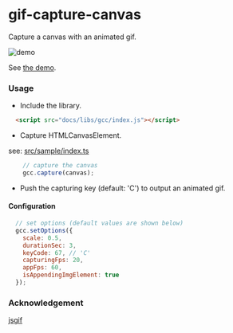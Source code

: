 gif-capture-canvas
======================

Capture a canvas with an animated gif.

![demo](http://abagames.sakura.ne.jp/15/GifCaptureCanvas/demo.gif)

See [the demo](https://abagames.github.io/gif-capture-canvas/).

### Usage

* Include the library.

```html
  <script src="docs/libs/gcc/index.js"></script>
```

* Capture HTMLCanvasElement.

see: [src/sample/index.ts](https://github.com/abagames/gif-capture-canvas/blob/master/src/sample/index.ts)

```js
	// capture the canvas
	gcc.capture(canvas);
```

* Push the capturing key (default: 'C') to output an animated gif.

#### Configuration

```js
  // set options (default values are shown below)
  gcc.setOptions({
    scale: 0.5,
    durationSec: 3,
    keyCode: 67, // 'C'
    capturingFps: 20,
    appFps: 60,
    isAppendingImgElement: true
  });
```

### Acknowledgement

[jsgif](https://github.com/antimatter15/jsgif)
